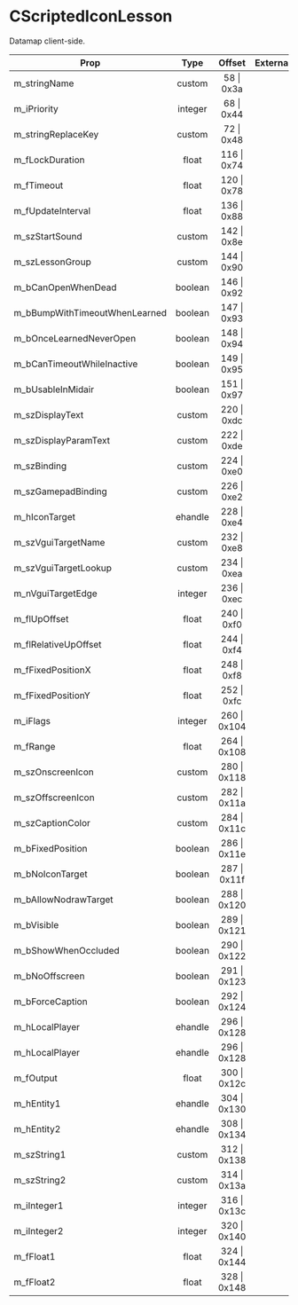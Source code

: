 # CScriptedIconLesson
Datamap client-side.

|Prop|Type|Offset|External|
|---|:-:|:-:|--:|
|m_stringName|custom|58 \| 0x3a||
|m_iPriority|integer|68 \| 0x44||
|m_stringReplaceKey|custom|72 \| 0x48||
|m_fLockDuration|float|116 \| 0x74||
|m_fTimeout|float|120 \| 0x78||
|m_fUpdateInterval|float|136 \| 0x88||
|m_szStartSound|custom|142 \| 0x8e||
|m_szLessonGroup|custom|144 \| 0x90||
|m_bCanOpenWhenDead|boolean|146 \| 0x92||
|m_bBumpWithTimeoutWhenLearned|boolean|147 \| 0x93||
|m_bOnceLearnedNeverOpen|boolean|148 \| 0x94||
|m_bCanTimeoutWhileInactive|boolean|149 \| 0x95||
|m_bUsableInMidair|boolean|151 \| 0x97||
|m_szDisplayText|custom|220 \| 0xdc||
|m_szDisplayParamText|custom|222 \| 0xde||
|m_szBinding|custom|224 \| 0xe0||
|m_szGamepadBinding|custom|226 \| 0xe2||
|m_hIconTarget|ehandle|228 \| 0xe4||
|m_szVguiTargetName|custom|232 \| 0xe8||
|m_szVguiTargetLookup|custom|234 \| 0xea||
|m_nVguiTargetEdge|integer|236 \| 0xec||
|m_flUpOffset|float|240 \| 0xf0||
|m_flRelativeUpOffset|float|244 \| 0xf4||
|m_fFixedPositionX|float|248 \| 0xf8||
|m_fFixedPositionY|float|252 \| 0xfc||
|m_iFlags|integer|260 \| 0x104||
|m_fRange|float|264 \| 0x108||
|m_szOnscreenIcon|custom|280 \| 0x118||
|m_szOffscreenIcon|custom|282 \| 0x11a||
|m_szCaptionColor|custom|284 \| 0x11c||
|m_bFixedPosition|boolean|286 \| 0x11e||
|m_bNoIconTarget|boolean|287 \| 0x11f||
|m_bAllowNodrawTarget|boolean|288 \| 0x120||
|m_bVisible|boolean|289 \| 0x121||
|m_bShowWhenOccluded|boolean|290 \| 0x122||
|m_bNoOffscreen|boolean|291 \| 0x123||
|m_bForceCaption|boolean|292 \| 0x124||
|m_hLocalPlayer|ehandle|296 \| 0x128||
|m_hLocalPlayer|ehandle|296 \| 0x128||
|m_fOutput|float|300 \| 0x12c||
|m_hEntity1|ehandle|304 \| 0x130||
|m_hEntity2|ehandle|308 \| 0x134||
|m_szString1|custom|312 \| 0x138||
|m_szString2|custom|314 \| 0x13a||
|m_iInteger1|integer|316 \| 0x13c||
|m_iInteger2|integer|320 \| 0x140||
|m_fFloat1|float|324 \| 0x144||
|m_fFloat2|float|328 \| 0x148||
